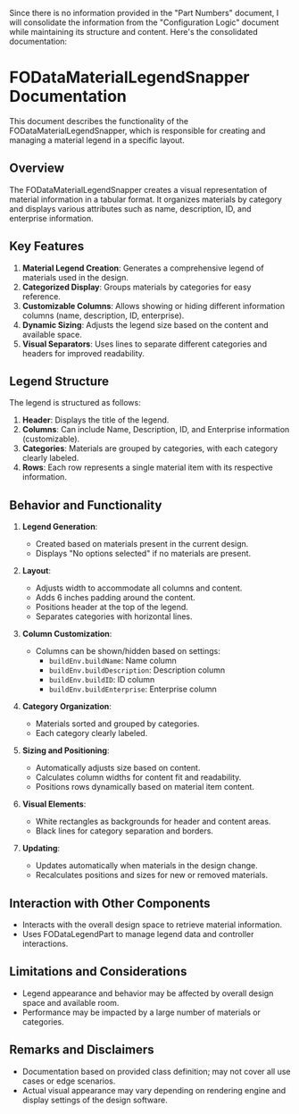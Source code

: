 Since there is no information provided in the "Part Numbers" document, I will consolidate the information from the "Configuration Logic" document while maintaining its structure and content. Here's the consolidated documentation:

# FODataMaterialLegendSnapper Documentation

This document describes the functionality of the FODataMaterialLegendSnapper, which is responsible for creating and managing a material legend in a specific layout.

## Overview

The FODataMaterialLegendSnapper creates a visual representation of material information in a tabular format. It organizes materials by category and displays various attributes such as name, description, ID, and enterprise information.

## Key Features

1. **Material Legend Creation**: Generates a comprehensive legend of materials used in the design.
2. **Categorized Display**: Groups materials by categories for easy reference.
3. **Customizable Columns**: Allows showing or hiding different information columns (name, description, ID, enterprise).
4. **Dynamic Sizing**: Adjusts the legend size based on the content and available space.
5. **Visual Separators**: Uses lines to separate different categories and headers for improved readability.

## Legend Structure

The legend is structured as follows:

1. **Header**: Displays the title of the legend.
2. **Columns**: Can include Name, Description, ID, and Enterprise information (customizable).
3. **Categories**: Materials are grouped by categories, with each category clearly labeled.
4. **Rows**: Each row represents a single material item with its respective information.

## Behavior and Functionality

1. **Legend Generation**:
   - Created based on materials present in the current design.
   - Displays "No options selected" if no materials are present.

2. **Layout**:
   - Adjusts width to accommodate all columns and content.
   - Adds 6 inches padding around the content.
   - Positions header at the top of the legend.
   - Separates categories with horizontal lines.

3. **Column Customization**:
   - Columns can be shown/hidden based on settings:
     - `buildEnv.buildName`: Name column
     - `buildEnv.buildDescription`: Description column
     - `buildEnv.buildID`: ID column
     - `buildEnv.buildEnterprise`: Enterprise column

4. **Category Organization**:
   - Materials sorted and grouped by categories.
   - Each category clearly labeled.

5. **Sizing and Positioning**:
   - Automatically adjusts size based on content.
   - Calculates column widths for content fit and readability.
   - Positions rows dynamically based on material item content.

6. **Visual Elements**:
   - White rectangles as backgrounds for header and content areas.
   - Black lines for category separation and borders.

7. **Updating**:
   - Updates automatically when materials in the design change.
   - Recalculates positions and sizes for new or removed materials.

## Interaction with Other Components

- Interacts with the overall design space to retrieve material information.
- Uses FODataLegendPart to manage legend data and controller interactions.

## Limitations and Considerations

- Legend appearance and behavior may be affected by overall design space and available room.
- Performance may be impacted by a large number of materials or categories.

## Remarks and Disclaimers

- Documentation based on provided class definition; may not cover all use cases or edge scenarios.
- Actual visual appearance may vary depending on rendering engine and display settings of the design software.